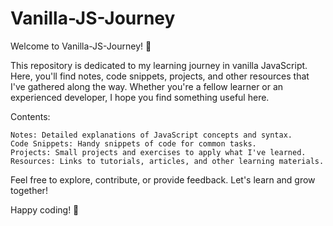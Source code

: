 # Vanilla-JS-Journey

Welcome to Vanilla-JS-Journey! 🚀

This repository is dedicated to my learning journey in vanilla JavaScript. Here, you'll find notes, code snippets, projects, and other resources that I've gathered along the way. Whether you're a fellow learner or an experienced developer, I hope you find something useful here.

Contents:

    Notes: Detailed explanations of JavaScript concepts and syntax.
    Code Snippets: Handy snippets of code for common tasks.
    Projects: Small projects and exercises to apply what I've learned.
    Resources: Links to tutorials, articles, and other learning materials.

Feel free to explore, contribute, or provide feedback. Let's learn and grow together!

Happy coding! 🎉
